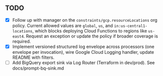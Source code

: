 ## TODO

- [X] Follow up with manager on the `constraints/gcp.resourceLocations` org policy. Current allowed values are `global`, `us`, and `in:us-central1-locations`, which blocks deploying Cloud Functions to regions like `us-east4`. Request an exception or update the policy if broader coverage is required.
- [X] Implement versioned structured log envelope across processors (one envelope per invocation), wire Google Cloud Logging handler, update README with filters.
- [ ] Add BigQuery export sink via Log Router (Terraform in dev/prod). See docs/prompt-bq-sink.md
